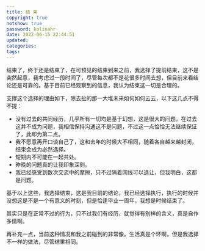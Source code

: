 ```yaml
---
title: 结 束
copyright: true
notshow: true
password: kolinahr
date: 2022-06-15 22:44:51
updated:
categories:
tags:
---
```


结束了，终于还是结束了，在可预见的结束到来之前，我选择了提前结束，这不是突然起意，我考虑过一段时间了，尽管每次都不是花很多时间去想，但目前来看结论还是可靠的。基于目前已经观察到的信息，我认为结束这一切是合理的。

支撑这个选择的理由如下，除去扯的那一大堆未来如何如何云云，以下这几点不得不提：

+ 没有过去的共同经历，几乎所有一切均是基于幻想，这是很大的问题，在过去这并不成为问题，我相信保持沟通这不是问题，不过这一点恰恰无法继续保证了，此即为第二点。
+ 我不愿意再开口谈自己了，这和去年的时候大不相同，随着各自越来越封闭，结束会成为必然选择。
+ 短期内不可能在一起共处。
+ 昨晚的问题真的让我印象深刻。
+ 我已经感受到数次交流中的摩擦，只不过隔着网线可以退让，但我明白，这都是问题。

基于以上这些，我选择结束，这是我目前的结论，我已经选择执行，执行的时候并没想这是不是一个有意义的时刻，但是恰逢毕业一周年，我想是时候结束了。

其实只是在正常不过的行为，只不过我们有经历，就觉得有别样的含义，真是自作多情啊。

再补充一点，当前这种情况和我之前碰到的非常像。生活真是个环啊，但是我选择不一样的做法，尽管结果相同。
